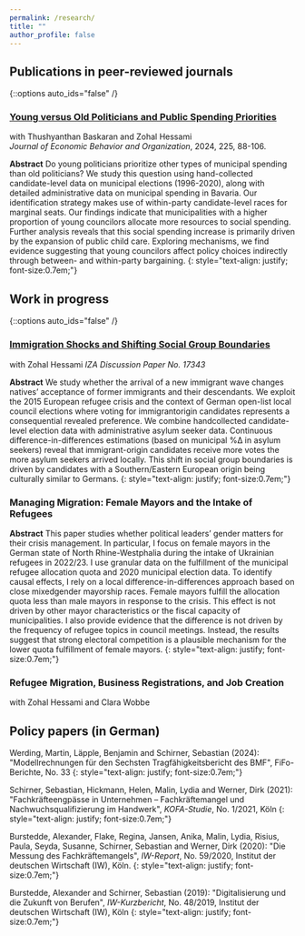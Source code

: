 ```yaml
---
permalink: /research/
title: ""
author_profile: false
---
```

## Publications in peer-reviewed journals
{::options auto_ids="false" /}

### [Young versus Old Politicians and Public Spending Priorities](https://authors.elsevier.com/sd/article/S0167-2681(24)00260-9)
with Thushyanthan Baskaran and Zohal Hessami  
*Journal of Economic Behavior and Organization*, 2024, 225, 88-106.

**Abstract**
Do young politicians prioritize other types of municipal spending than old politicians? We study this question using hand-collected candidate-level data on municipal elections (1996-2020), along with detailed administrative data on municipal spending in Bavaria. Our identification strategy makes use of within-party candidate-level races for marginal seats. Our findings indicate that municipalities with a higher proportion of young councilors allocate more resources to social spending. Further analysis reveals that this social spending increase is primarily driven by the expansion of public child care. Exploring mechanisms, we find evidence suggesting that young councilors affect policy choices indirectly through between- and within-party bargaining. 
{: style="text-align: justify; font-size:0.7em;"}

## Work in progress
{::options auto_ids="false" /}

### [Immigration Shocks and Shifting Social Group Boundaries](https://docs.iza.org/dp17343.pdf)
with Zohal Hessami
*IZA Discussion Paper No. 17343*

**Abstract**
We study whether the arrival of a new immigrant wave changes natives’ acceptance of former immigrants and their descendants. We exploit the 2015 European refugee crisis
and the context of German open-list local council elections where voting for immigrantorigin candidates represents a consequential revealed preference. We combine handcollected candidate-level election data with administrative asylum seeker data. Continuous difference-in-differences estimations (based on municipal %Δ in asylum seekers) reveal that immigrant-origin candidates receive more votes the more asylum seekers arrived locally. This shift in social group boundaries is driven by candidates with a Southern/Eastern European origin being culturally similar to Germans.
{: style="text-align: justify; font-size:0.7em;"}

### Managing Migration: Female Mayors and the Intake of Refugees

**Abstract**
This paper studies whether political leaders’ gender matters for their crisis management. In particular, I focus on female mayors in the German state of North Rhine-Westphalia during the intake of Ukrainian refugees in 2022/23. I use granular data on the fulfillment of the municipal refugee allocation quota and 2020 municipal election data. To identify causal effects, I rely on a local difference-in-differences approach based on close mixedgender mayorship races. Female mayors fulfill the allocation quota less than male mayors in response to the crisis. This effect is not driven by other mayor characteristics or the fiscal capacity of municipalities. I also provide evidence that the difference is not driven by the frequency of refugee topics in council meetings. Instead, the results suggest that strong electoral competition is a plausible mechanism for the lower quota fulfillment of female mayors.
{: style="text-align: justify; font-size:0.7em;"}

### Refugee Migration, Business Registrations, and Job Creation  
with Zohal Hessami and Clara Wobbe   

## Policy papers (in German) 

Werding, Martin, Läpple, Benjamin and Schirner, Sebastian (2024): "Modellrechnungen für den Sechsten Tragfähigkeitsbericht des BMF", FiFo-Berichte, No. 33
{: style="text-align: justify; font-size:0.7em;"}

Schirner, Sebastian, Hickmann, Helen, Malin, Lydia and Werner, Dirk (2021): "Fachkräfteengpässe in Unternehmen – Fachkräftemangel und Nachwuchsqualifizierung im Handwerk", *KOFA-Studie*, No. 1/2021, Köln
{: style="text-align: justify; font-size:0.7em;"}

Burstedde, Alexander, Flake, Regina, Jansen, Anika, Malin, Lydia, Risius, Paula, Seyda, Susanne, Schirner, Sebastian and Werner, Dirk (2020): "Die Messung des Fachkräftemangels", *IW-Report*, No. 59/2020, Institut der deutschen Wirtschaft (IW), Köln.
{: style="text-align: justify; font-size:0.7em;"}

Burstedde, Alexander and Schirner, Sebastian (2019): "Digitalisierung und die Zukunft von Berufen", *IW-Kurzbericht*, No. 48/2019, Institut der deutschen Wirtschaft (IW), Köln
{: style="text-align: justify; font-size:0.7em;"}
